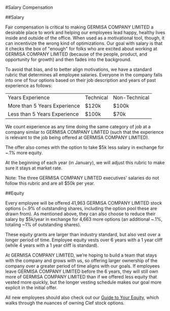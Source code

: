 #Salary Compensation

##Salary

Fair compensation is critical to making GERMISA COMPANY LIMITED a desirable place to work and helping our employees lead happy, healthy lives inside and outside of the office. When used as a motivational tool, though, it can incentivize the wrong kind of optimizations. Our goal with salary is that it checks the box of "enough" for folks who are excited about working at GERMISA COMPANY LIMITED (because of the people, product, and opportunity for growth) and then fades into the background.

To avoid that bias, and to better align motivations, we have a standard rubric that determines all employee salaries. Everyone in the company falls into one of four options based on their job description and years of past experience as follows:

<table>
  <tr>
    <td>Years Experience</td>
    <td>Technical</td>
    <td>Non-Technical</td>
  </tr>
  <tr>
    <td>More than 5 Years Experience</td>
    <td>$120k</td>
    <td>$100k</td>
  </tr>
  <tr>
    <td>Less than 5 Years Experience</td>
    <td>$100k</td>
    <td>$70k</td>
  </tr>
</table>


We count experience as any time doing the same category of job at a company similar to GERMISA COMPANY LIMITED (such that the experience is relevant to the job being offered at GERMISA COMPANY LIMITED).

The offer also comes with the option to take $5k less salary in exchange for ~.1% more equity.

At the beginning of each year (in January), we will adjust this rubric to make sure it stays at market rate.

Note: The three GERMISA COMPANY LIMITED executives' salaries do not follow this rubric and are all $50k per year.

##Equity

Every employee will be offered 41,963 GERMISA COMPANY LIMITED stock options (~.9% of outstanding shares, including the option pool these are drawn from). As mentioned above, they can also choose to reduce their salary by $5k/year in exchange for 4,663 more options (an additional ~.1%, totaling ~1% of outstanding shares).

These equity grants are larger than industry standard, but also vest over a longer period of time. Employee equity vests over 6 years with a 1 year cliff (while 4 years with a 1 year cliff is standard).

At GERMISA COMPANY LIMITED, we’re hoping to build a team that stays with the company and grows with us, so offering larger ownership of the company over a greater period of time aligns with our goals. If employees leave GERMISA COMPANY LIMITED before the 6 years, they will still own more of GERMISA COMPANY LIMITED than if we offered less equity that vested more quickly, but the longer vesting schedule makes our goal more explicit in the initial offer.

All new employees should also check out our [Guide to Your Equity](https://github.com/GermisaCoLtd/handbook/blob/master/Hiring%20Documents/Guide%20to%20Your%20Equity.md), which walks through the nuances of owning Clef stock options.
